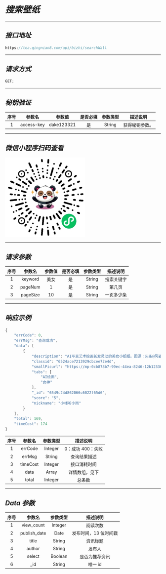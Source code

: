 # **_搜索壁纸_**

---

## **_接口地址_**

```js
https://tea.qingnian8.com/api/bizhi/searchWall
```

---

## **_请求方式_**

```ts
GET;
```

---

## **_秘钥验证_**

| 序号 |   参数名   |   参数值   | 是否必填 | 参数类型 |    描述说明    |
| :--: | :--------: | :--------: | :------: | :------: | :------------: |
|  1   | access-key | dake123321 |    是    |  String  | 获得秘钥参数。 |

---

## **_微信小程序扫码查看_**

![壁纸接口](../public/images/pandow.jpg)

---

## **_请求参数_**

| 序号 |  参数名  | 参数值 | 是否必填 | 参数类型 |  描述说明  |
| :--: | :------: | :----: | :------: | :------: | :--------: |
|  1   | keyword  |  美女  |    是    |  String  | 搜索关键字 |
|  2   | pageNum  |   1    |    是    |  String  |   第几页   |
|  3   | pageSize |   10   |    是    |  String  | 一页多少条 |

---

## **_响应示例_**

```ts
{
	"errCode": 0,
	"errMsg": "查询成功",
	"data": [
		{
			"description": "AI写真艺术绘画长发灵动的美女小姐姐。图源：头条@风姿卓越铅笔5E1",
			"classid": "6524ace7213929cbcee72e4d",
			"smallPicurl": "https://mp-0cb878b7-99ec-44ea-8246-12b123304b05.cdn.bspapp.com/xxmBizhi/20231107/1699332584747_0_small.webp",
			"tabs": [
				"AI绘画",
				"女神"
			],
			"_id": "6549c24d862066c6022f65d6",
			"score": "5",
			"nickname": "小楼听小雨"
		}
	],
	"total": 169,
	"timeCost": 174
}
```

| 序号 |  参数名  | 参数类型 |     描述说明      |
| :--: | :------: | :------: | :---------------: |
|  1   | errCode  | Integer  | 0：成功 400：失败 |
|  2   |  errMsg  |  String  |   查询结果描述    |
|  3   | timeCost | Integer  |   接口消耗时间    |
|  4   |   data   |  Array   |  详情数组，见下   |
|  5   |  total   | Integer  |      总条数       |

---

## **_Data 参数_**

| 序号 |    参数名    | 参数类型 |       描述说明        |
| :--: | :----------: | :------: | :-------------------: |
|  1   |  view_count  | Integer  |       阅读次数        |
|  2   | publish_date |   Date   | 发布时间，13 位时间戳 |
|  3   |    title     |  String  |       资讯标题        |
|  4   |    author    |  String  |        发布人         |
|  5   |    select    | Boolean  |    是否为推荐资讯     |
|  6   |     \_id     |  String  |        唯一 id        |
